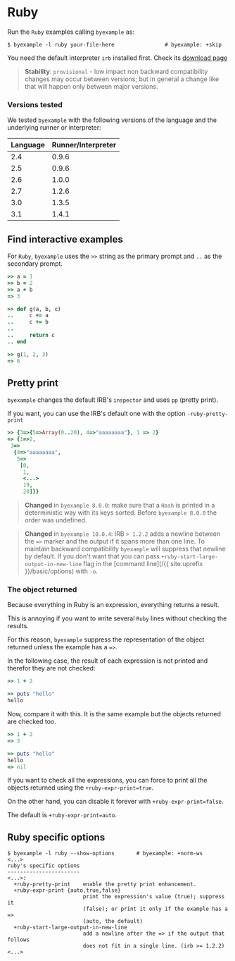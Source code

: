 # Ruby

Run the `Ruby` examples calling `byexample` as:

```shell
$ byexample -l ruby your-file-here                # byexample: +skip
```

You need the default interpreter ``irb`` installed first.
Check its [download page](https://www.ruby-lang.org/en/downloads/)

> **Stability**: ``provisional`` - low impact non backward compatibility
> changes may occur between versions; but in general a change like that
> will happen only between major versions.

### Versions tested

We tested `byexample` with the following versions of the language
and the underlying runner or interpreter:

<!-- matrix CI begin -->

| Language   | Runner/Interpreter   |
|------------|----------------------|
| 2.4        | 0.9.6                |
| 2.5        | 0.9.6                |
| 2.6        | 1.0.0                |
| 2.7        | 1.2.6                |
| 3.0        | 1.3.5                |
| 3.1        | 1.4.1                |

<!-- matrix CI end -->

## Find interactive examples

For ``Ruby``, ``byexample`` uses the ``>>`` string as the primary prompt
and ``..`` as the secondary prompt.


```ruby
>> a = 1
>> b = 2
>> a + b
=> 3

>> def g(a, b, c)
..     c += a
..     c += b
..
..     return c
.. end

>> g(1, 2, 3)
=> 6
```

## Pretty print

``byexample`` changes the default IRB's ``inspector`` and uses ``pp``
(pretty print).

If you want, you can use the IRB's default one with
the option ``-ruby-pretty-print``

```ruby
>> {3=>{5=>Array(0..20), 4=>"aaaaaaaa"}, 1 => 2}
=> {1=>2,
 3=>
  {4=>"aaaaaaaa",
   5=>
    [0,
     1,
     <...>
     19,
     20]}}
```

> **Changed** in ``byexample 8.0.0``: make sure that a ``Hash``
> is printed in a deterministic way with its keys sorted.
> Before ``byexample 8.0.0`` the order was undefined.

> **Changed** in `byexample 10.0.4`: IRB `> 1.2.2` adds a newline
> between the `=>` marker and the output if it spans more than one line.
> To maintain backward compatibility `byexample` will suppress that
> newline by default.
> If you don't want that you can pass `+ruby-start-large-output-in-new-line`
> flag in the [command line](/{{ site.uprefix }}/basic/options) with `-o`.

### The object returned

Because everything in Ruby is an expression, everything returns a result.

This is annoying if you want to write several ``Ruby`` lines without checking
the results.

For this reason, ``byexample`` suppress the representation of the object
returned unless the example has a ``=>``.

In the following case, the result of each expression is not printed and
therefor they are not checked:

```ruby
>> 1 + 2

>> puts "hello"
hello
```

Now, compare it with this. It is the same example but the objects returned
are checked too.

```ruby
>> 1 + 2
=> 3

>> puts "hello"
hello
=> nil
```

If you want to check all the expressions, you can force to print all the
objects returned using the ``+ruby-expr-print=true``.

On the other hand, you can disable it forever
with ``+ruby-expr-print=false``.

The default is ``+ruby-expr-print=auto``.

## Ruby specific options

```
$ byexample -l ruby --show-options       # byexample: +norm-ws
<...>
ruby's specific options
-----------------------
<...>:
  +ruby-pretty-print    enable the pretty print enhancement.
  +ruby-expr-print {auto,true,false}
                        print the expression's value (true); suppress it
                        (false); or print it only if the example has a =>
                        (auto, the default)
  +ruby-start-large-output-in-new-line
                        add a newline after the => if the output that follows
                        does not fit in a single line. (irb >= 1.2.2)
<...>
```
